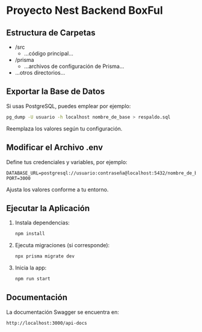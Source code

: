 # Proyecto Nest Backend BoxFul

## Estructura de Carpetas
- /src
  - ...código principal...
- /prisma
  - ...archivos de configuración de Prisma...
- ...otros directorios...

## Exportar la Base de Datos
Si usas PostgreSQL, puedes emplear por ejemplo:
```bash
pg_dump -U usuario -h localhost nombre_de_base > respaldo.sql
```
Reemplaza los valores según tu configuración.

## Modificar el Archivo .env
Define tus credenciales y variables, por ejemplo:
```
DATABASE_URL=postgresql://usuario:contraseña@localhost:5432/nombre_de_base
PORT=3000
```
Ajusta los valores conforme a tu entorno.

## Ejecutar la Aplicación
1. Instala dependencias:
   ```bash
   npm install
   ```
2. Ejecuta migraciones (si corresponde):
   ```bash
   npx prisma migrate dev
   ```
3. Inicia la app:
   ```bash
   npm run start
   ```

## Documentación
La documentación Swagger se encuentra en:
```
http://localhost:3000/api-docs